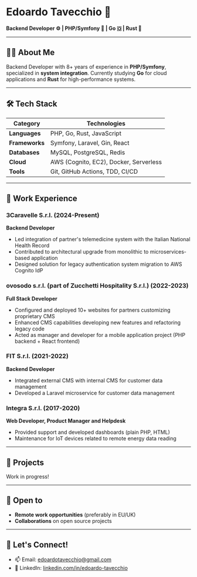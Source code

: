 # Edoardo Tavecchio 👋

**Backend Developer ⚙️ | PHP/Symfony 🐘 | Go 🇴 | Rust 🦀**

---
## 👨‍💻 About Me

Backend Developer with 8+ years of experience in **PHP/Symfony**, specialized in **system integration**.
Currently studying **Go** for cloud applications and **Rust** for high-performance systems.

---
## 🛠 Tech Stack

| Category       | Technologies                                                                 |
|----------------|-----------------------------------------------------------------------------|
| **Languages**  | PHP, Go, Rust, JavaScript                                                   |
| **Frameworks** | Symfony, Laravel, Gin, React                                                |
| **Databases**  | MySQL, PostgreSQL, Redis                                                    |
| **Cloud**      | AWS (Cognito, EC2), Docker, Serverless                                      |
| **Tools**      | Git, GitHub Actions, TDD, CI/CD                                             |

---
## 💼 Work Experience

### **3Caravelle S.r.l.** (2024-Present)
**Backend Developer**
- Led integration of partner's telemedicine system with the Italian National Health Record
- Contributed to architectural upgrade from monolithic to microservices-based application
- Designed solution for legacy authentication system migration to AWS Cognito IdP

### **ovosodo s.r.l.** (part of Zucchetti Hospitality S.r.l.) (2022-2023)
**Full Stack Developer**
- Configured and deployed 10+ websites for partners customizing proprietary CMS
- Enhanced CMS capabilities developing new features and refactoring legacy code
- Acted as manager and developer for a mobile application project (PHP backend + React frontend)

### **FIT S.r.l.** (2021-2022)
**Backend Developer**
- Integrated external CMS with internal CMS for customer data management
- Developed a Laravel microservice for customer data management

### **Integra S.r.l.** (2017-2020)
**Web Developer, Product Manager and Helpdesk**
- Provided support and developed dashboards (plain PHP, HTML)
- Maintenance for IoT devices related to remote energy data reading

---
## 🚀 Projects

Work in progress!

---
## 🤝 Open to

- **Remote work opportunities** (preferably in EU/UK)
- **Collaborations** on open source projects

---
## 📅 Let's Connect!

- 📫 Email: edoardotavecchio@gmail.com
- 💬 LinkedIn: [linkedin.com/in/edoardo-tavecchio](https://www.linkedin.com/in/edoardo-tavecchio)
